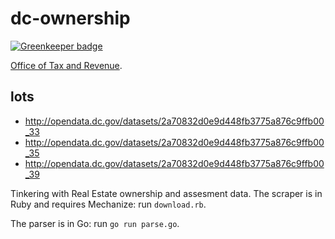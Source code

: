 # dc-ownership

[![Greenkeeper badge](https://badges.greenkeeper.io/tmcw/dc-ownership.svg)](https://greenkeeper.io/)

[Office of Tax and Revenue](https://www.taxpayerservicecenter.com/RP_Search.jsp?search_type=Assessment).

## lots

* http://opendata.dc.gov/datasets/2a70832d0e9d448fb3775a876c9ffb00_33
* http://opendata.dc.gov/datasets/2a70832d0e9d448fb3775a876c9ffb00_35
* http://opendata.dc.gov/datasets/2a70832d0e9d448fb3775a876c9ffb00_39

Tinkering with Real Estate ownership and assesment data. The scraper is in Ruby
and requires Mechanize: run `download.rb`.

The parser is in Go: run `go run parse.go`.
